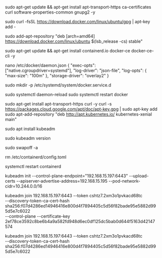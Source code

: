 sudo apt-get update && apt-get install apt-transport-https ca-certificates curl software-properties-common gnupg2 -y
  
sudo curl -fsSL https://download.docker.com/linux/ubuntu/gpg | apt-key add -

sudo add-apt-repository "deb [arch=amd64] https://download.docker.com/linux/ubuntu $(lsb_release -cs) stable"

sudo apt-get update && apt-get install containerd.io docker-ce docker-ce-cli -y

nano /etc/docker/daemon.json
{
  "exec-opts": ["native.cgroupdriver=systemd"],
  "log-driver": "json-file",
  "log-opts": {
    "max-size": "100m"
  },
  "storage-driver": "overlay2"
} 

sudo mkdir -p /etc/systemd/system/docker.service.d

sudo systemctl daemon-reload
sudo systemctl restart docker

sudo apt-get install apt-transport-https curl -y
curl -s https://packages.cloud.google.com/apt/doc/apt-key.gpg | sudo apt-key add
sudo apt-add-repository "deb http://apt.kubernetes.io/ kubernetes-xenial main"

sudo apt install kubeadm

sudo kubeadm version

sudo swapoff -a

rm /etc/containerd/config.toml

systemctl restart containerd

kubeadm init --control-plane-endpoint="192.168.15.197:6443" --upload-certs --apiserver-advertise-address=192.168.15.195 --pod-network-cidr=10.244.0.0/16  


  kubeadm join 192.168.15.197:6443 --token cshtz7.2xm3o1pvkacd68tc \
        --discovery-token-ca-cert-hash sha256:f07d4286ed14946416e800d4f7894405c5d56f82bade95e5882d995d5e7c6022 \
        --control-plane --certificate-key 2ef78ce3592c8be6b4a9a582fd948d6ec0df125dc5bab0d644f5163d42147574

kubeadm join 192.168.15.197:6443 --token cshtz7.2xm3o1pvkacd68tc \
        --discovery-token-ca-cert-hash sha256:f07d4286ed14946416e800d4f7894405c5d56f82bade95e5882d995d5e7c6022 
